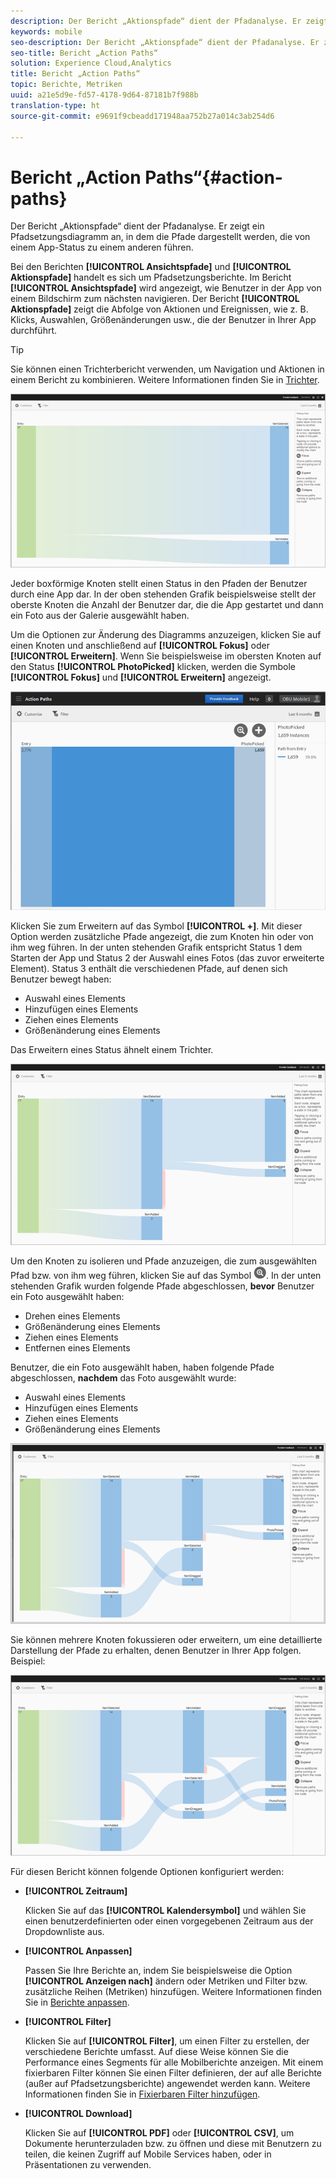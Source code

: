 ```yaml
---
description: Der Bericht „Aktionspfade“ dient der Pfadanalyse. Er zeigt ein Pfadsetzungsdiagramm an, in dem die Pfade dargestellt werden, die von einem App-Status zu einem anderen führen.
keywords: mobile
seo-description: Der Bericht „Aktionspfade“ dient der Pfadanalyse. Er zeigt ein Pfadsetzungsdiagramm an, in dem die Pfade dargestellt werden, die von einem App-Status zu einem anderen führen.
seo-title: Bericht „Action Paths“
solution: Experience Cloud,Analytics
title: Bericht „Action Paths“
topic: Berichte, Metriken
uuid: a21e5d9e-fd57-4178-9d64-87181b7f988b
translation-type: ht
source-git-commit: e9691f9cbeadd171948aa752b27a014c3ab254d6

---
```



# Bericht „Action Paths“{#action-paths}

Der Bericht „Aktionspfade“ dient der Pfadanalyse. Er zeigt ein Pfadsetzungsdiagramm an, in dem die Pfade dargestellt werden, die von einem App-Status zu einem anderen führen.

Bei den Berichten **[!UICONTROL Ansichtspfade]** und **[!UICONTROL Aktionspfade]** handelt es sich um Pfadsetzungsberichte. Im Bericht **[!UICONTROL Ansichtspfade]** wird angezeigt, wie Benutzer in der App von einem Bildschirm zum nächsten navigieren. Der Bericht **[!UICONTROL Aktionspfade]** zeigt die Abfolge von Aktionen und Ereignissen, wie z. B. Klicks, Auswahlen, Größenänderungen usw., die der Benutzer in Ihrer App durchführt.

>[!TIP]
>
>Sie können einen Trichterbericht verwenden, um Navigation und Aktionen in einem Bericht zu kombinieren. Weitere Informationen finden Sie in [Trichter](/help/using/usage/reports-funnel.md).

![](assets/action_paths.png)

Jeder boxförmige Knoten stellt einen Status in den Pfaden der Benutzer durch eine App dar. In der oben stehenden Grafik beispielsweise stellt der oberste Knoten die Anzahl der Benutzer dar, die die App gestartet und dann ein Foto aus der Galerie ausgewählt haben.

Um die Optionen zur Änderung des Diagramms anzuzeigen, klicken Sie auf einen Knoten und anschließend auf **[!UICONTROL Fokus]** oder **[!UICONTROL Erweitern]**. Wenn Sie beispielsweise im obersten Knoten auf den Status **[!UICONTROL PhotoPicked]** klicken, werden die Symbole **[!UICONTROL Fokus]** und **[!UICONTROL Erweitern]** angezeigt.

![](assets/action_paths_icons.png)

Klicken Sie zum Erweitern auf das Symbol **[!UICONTROL +]**. Mit dieser Option werden zusätzliche Pfade angezeigt, die zum Knoten hin oder von ihm weg führen. In der unten stehenden Grafik entspricht Status 1 dem Starten der App und Status 2 der Auswahl eines Fotos (das zuvor erweiterte Element). Status 3 enthält die verschiedenen Pfade, auf denen sich Benutzer bewegt haben:

* Auswahl eines Elements
* Hinzufügen eines Elements
* Ziehen eines Elements
* Größenänderung eines Elements

Das Erweitern eines Status ähnelt einem Trichter.

![Aktionspfad zum Erweitern](assets/action_paths_expand.png)

Um den Knoten zu isolieren und Pfade anzuzeigen, die zum ausgewählten Pfad bzw. von ihm weg führen, klicken Sie auf das Symbol ![Fokussymbol](assets/icon_focus.png). In der unten stehenden Grafik wurden folgende Pfade abgeschlossen, **bevor** Benutzer ein Foto ausgewählt haben:

* Drehen eines Elements
* Größenänderung eines Elements
* Ziehen eines Elements
* Entfernen eines Elements

Benutzer, die ein Foto ausgewählt haben, haben folgende Pfade abgeschlossen, **nachdem** das Foto ausgewählt wurde:

* Auswahl eines Elements
* Hinzufügen eines Elements
* Ziehen eines Elements
* Größenänderung eines Elements

![Aktionspfad Fokus](assets/action_paths_focus.png)

Sie können mehrere Knoten fokussieren oder erweitern, um eine detaillierte Darstellung der Pfade zu erhalten, denen Benutzer in Ihrer App folgen. Beispiel:

![Aktionspfad – Mehrere](assets/action_paths_mult.png)

Für diesen Bericht können folgende Optionen konfiguriert werden:

* **[!UICONTROL Zeitraum]**

   Klicken Sie auf das **[!UICONTROL Kalendersymbol]** und wählen Sie einen benutzerdefinierten oder einen vorgegebenen Zeitraum aus der Dropdownliste aus.

* **[!UICONTROL Anpassen]**

   Passen Sie Ihre Berichte an, indem Sie beispielsweise die Option **[!UICONTROL Anzeigen nach]** ändern oder Metriken und Filter bzw. zusätzliche Reihen (Metriken) hinzufügen. Weitere Informationen finden Sie in [Berichte anpassen](/help/using/usage/reports-customize/reports-customize.md).

* **[!UICONTROL Filter]**

   Klicken Sie auf **[!UICONTROL Filter]**, um einen Filter zu erstellen, der verschiedene Berichte umfasst. Auf diese Weise können Sie die Performance eines Segments für alle Mobilberichte anzeigen. Mit einem fixierbaren Filter können Sie einen Filter definieren, der auf alle Berichte (außer auf Pfadsetzungsberichte) angewendet werden kann. Weitere Informationen finden Sie in [Fixierbaren Filter hinzufügen](/help/using/usage/reports-customize/t-sticky-filter.md).

* **[!UICONTROL Download]**

   Klicken Sie auf **[!UICONTROL PDF]** oder **[!UICONTROL CSV]**, um Dokumente herunterzuladen bzw. zu öffnen und diese mit Benutzern zu teilen, die keinen Zugriff auf Mobile Services haben, oder in Präsentationen zu verwenden.
